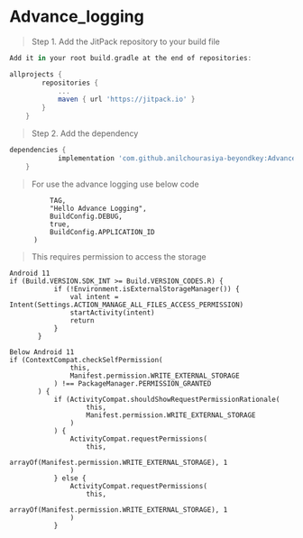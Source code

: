 # Advance_logging
>Step 1. Add the JitPack repository to your build file
```gradle
Add it in your root build.gradle at the end of repositories:

allprojects {
		repositories {
			...
			maven { url 'https://jitpack.io' }
		}
	}
```

>Step 2. Add the dependency

```gradle
dependencies {
	        implementation 'com.github.anilchourasiya-beyondkey:Advance_logging:Tag'
	}
  ```
  
>For use the advance logging use below code

  ```LogUtil.d(
            TAG,
            "Hello Advance Logging",
            BuildConfig.DEBUG,
            true,
            BuildConfig.APPLICATION_ID
        )
```
  
 >This requires permission to access the storage
 
 ```
 Android 11
if (Build.VERSION.SDK_INT >= Build.VERSION_CODES.R) {
            if (!Environment.isExternalStorageManager()) {
                val intent = Intent(Settings.ACTION_MANAGE_ALL_FILES_ACCESS_PERMISSION)
                startActivity(intent)
                return
            }
        }
        
Below Android 11
if (ContextCompat.checkSelfPermission(
                this,
                Manifest.permission.WRITE_EXTERNAL_STORAGE
            ) !== PackageManager.PERMISSION_GRANTED
        ) {
            if (ActivityCompat.shouldShowRequestPermissionRationale(
                    this,
                    Manifest.permission.WRITE_EXTERNAL_STORAGE
                )
            ) {
                ActivityCompat.requestPermissions(
                    this,
                    arrayOf(Manifest.permission.WRITE_EXTERNAL_STORAGE), 1
                )
            } else {
                ActivityCompat.requestPermissions(
                    this,
                    arrayOf(Manifest.permission.WRITE_EXTERNAL_STORAGE), 1
                )
            }
```
            
            
       
